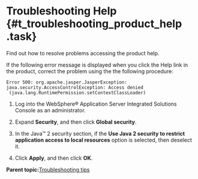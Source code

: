 # Troubleshooting Help {#t_troubleshooting_product_help .task}

Find out how to resolve problems accessing the product help.

If the following error message is displayed when you click the Help link in the product, correct the problem using the the following procedure:

```
Error 500: org.apache.jasper.JasperException: java.security.AccessControlException: Access denied 
 (java.lang.RuntimePermission.setContextClassLoader)
```

1.  Log into the WebSphere® Application Server Integrated Solutions Console as an administrator.

2.  Expand **Security**, and then click **Global security**.

3.  In the Java™ 2 security section, if the **Use Java 2 security to restrict application access to local resources** option is selected, then deselect it.

4.  Click **Apply**, and then click **OK**.


**Parent topic:**[Troubleshooting tips](../troubleshoot/ts_c_ts_tips_overview.md)

